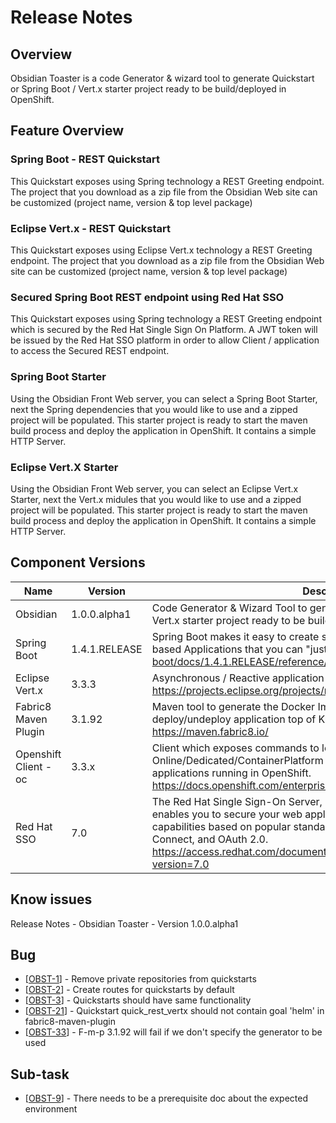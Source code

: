 # Release Notes

## Overview

Obsidian Toaster is a code Generator & wizard tool to generate Quickstart or Spring Boot / Vert.x starter project ready to be build/deployed in OpenShift.

## Feature Overview

### Spring Boot - REST Quickstart

This Quickstart exposes using Spring technology a REST Greeting endpoint. The project that you download as a zip file from the Obsidian Web site can be customized (project name, version & top level package)

### Eclipse Vert.x - REST Quickstart

This Quickstart exposes using Eclipse Vert.x technology a REST Greeting endpoint. The project that you download as a zip file from the Obsidian Web site can be customized (project name, version & top level package)


### Secured Spring Boot REST endpoint using Red Hat SSO

This Quickstart exposes using Spring technology a REST Greeting endpoint which is secured by the Red Hat Single Sign On Platform. A JWT token will be issued by the Red Hat SSO platform in order to allow Client / application to access the Secured REST endpoint.

### Spring Boot Starter

Using the Obsidian Front Web server, you can select a Spring Boot Starter, next the Spring dependencies that you would like to use and a zipped project will be populated. This starter project is ready to start the maven build process and deploy the application in OpenShift. It contains a simple HTTP Server.

### Eclipse Vert.X Starter

Using the Obsidian Front Web server, you can select an Eclipse Vert.x Starter, next the Vert.x midules that you would like to use and a zipped project will be populated. This starter project is ready to start the maven build process and deploy the application in OpenShift. It contains a simple HTTP Server.



## Component Versions

| Name | Version | Description |
| --- | --- | --- |
| Obsidian | 1.0.0.alpha1 | Code Generator & Wizard Tool to generate Quickstart or Spring Boot / Vert.x starter project ready to be build/deployed in OpenShift Online |
| Spring Boot | 1.4.1.RELEASE | Spring Boot makes it easy to create stand-alone, production-grade Spring based Applications that you can "just run". http://docs.spring.io/spring-boot/docs/1.4.1.RELEASE/reference/htmlsingle/ |
| Eclipse Vert.x | 3.3.3 | Asynchronous / Reactive application platform for the modern web. https://projects.eclipse.org/projects/rt.vertx/releases/3.3.0 |
| Fabric8 Maven Plugin | 3.1.92 | Maven tool to generate the Docker Image, Openshift files and deploy/undeploy application top of Kubernetes/OpenShift. https://maven.fabric8.io/ |
| Openshift Client - oc | 3.3.x | Client which exposes commands to log on to OpenShift Online/Dedicated/ContainerPlatform and to to manage your containerized applications running in OpenShift. https://docs.openshift.com/enterprise/3.2/cli_reference/get_started_cli.html |
| Red Hat SSO | 7.0 | The Red Hat Single Sign-On Server, based on the Keycloak project, enables you to secure your web applications by providing Web SSO capabilities based on popular standards such as SAML 2.0, OpenID Connect, and OAuth 2.0. https://access.redhat.com/documentation/en/red-hat-single-sign-on/?version=7.0 |

## Know issues

Release Notes - Obsidian Toaster - Version 1.0.0.alpha1

## Bug

*   [[OBST-1](https://issues.jboss.org/browse/OBST-1)] - Remove private repositories from quickstarts
*   [[OBST-2](https://issues.jboss.org/browse/OBST-2)] - Create routes for quickstarts by default
*   [[OBST-3](https://issues.jboss.org/browse/OBST-3)] - Quickstarts should have same functionality
*   [[OBST-21](https://issues.jboss.org/browse/OBST-21)] - Quickstart quick_rest_vertx should not contain goal 'helm' in fabric8-maven-plugin
*   [[OBST-33](https://issues.jboss.org/browse/OBST-33)] - F-m-p 3.1.92 will fail if we don't specify the generator to be used

## Sub-task

*   [[OBST-9](https://issues.jboss.org/browse/OBST-9)] - There needs to be a prerequisite doc about the expected environment
